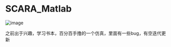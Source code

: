 # SCARA_Matlab
![image](https://user-images.githubusercontent.com/101811713/197134982-d85e1fd2-885e-4253-a069-4d888bee5733.png)

之前出于兴趣，学习书本，百分百手撸的一个仿真，里面有一些bug，有空迭代更新
